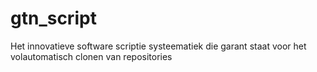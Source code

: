 # gtn_script
Het innovatieve software scriptie systeematiek die garant staat voor het volautomatisch clonen van repositories
